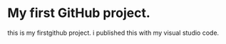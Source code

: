 # My first GitHub project.
this is my firstgithub project. i published this with my visual studio code.
